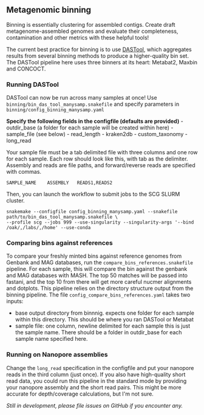 ## Metagenomic binning
Binning is essentially clustering for assembled contigs. Create draft metagenome-assembled genomes and evaluate their completeness, contamination and other metrics with these helpful tools!

The current best practice for binning is to use [DASTool](https://www.nature.com/articles/s41564-018-0171-1), which aggregates results from several binning methods to produce a higher-quality bin set. The DASTool pipeline here uses three binners at its heart: Metabat2, Maxbin and CONCOCT. 

### Running DASTool
DASTool can now be run across many samples at once! Use `binning/bin_das_tool_manysamp.snakefile` and specify parameters in `binning/config_binning_manysamp.yaml`

**Specify the following fields in the configfile (defaults are provided)**
    - outdir_base (a folder for each sample will be created within here)
    - sample_file (see below)
    - read_length 
    - kraken2db
    - custom_taxonomy
    - long_read

Your sample file must be a tab delimited file with three columns and one row for each sample. Each row should look like this, with tab as the delimiter. Assembly and reads are file paths, and forward/reverse reads are specified with commas.
```
SAMPLE_NAME    ASSEMBLY   READS1,READS2
```

Then, you can launch the workflow to submit jobs to the SCG SLURM cluster.
```
snakemake --configfile config_binning_manysamp.yaml --snakefile path/to/bin_das_tool_manysamp.snakefile \
--profile scg --jobs 999 --use-singularity --singularity-args '--bind /oak/,/labs/,/home' --use-conda
```

### Comparing bins against references
To compare your freshly minted bins against reference genomes from Genbank and MAG databases, run the `compare_bins_references.snakefile` pipeline. For each sample, this will compare the bin against the genbank and MAG databases with MASH. The top 50 matches will be passed into fastani, and the top 10 from there will get more careful nucmer alignments and dotplots. This pipeline relies on the directory structure output from the binning pipeline. The file `config_compare_bins_references.yaml` takes two inputs: 
 - base output directory from binnnig. expects one folder for each sample within this directory. This should be where you ran DASTool or Metabat
 - sample file: one column, newline delimited for each sample this is just the sample name. There should be a folder in outdir_base for each sample name specified here. 

### Running on Nanopore assemblies
Change the `long_read` specification in the configfile and put your nanopore reads in the third column (just once). If you also have high-quality short read data, you could run this pipeline in the standard mode by providing your nanopore assembly and the short read pairs. This might be more accurate for depth/coverage calculations, but I'm not sure. 

*Still in development, please file issues on GitHub if you encounter any.*
